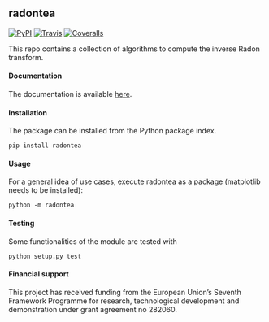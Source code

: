 ## radontea
[![PyPI](http://img.shields.io/pypi/v/radontea.svg)](https://pypi.python.org/pypi/radontea)
[![Travis](http://img.shields.io/travis/paulmueller/radontea.svg)](https://travis-ci.org/paulmueller/radontea)
[![Coveralls](https://img.shields.io/coveralls/paulmueller/radontea.svg)](https://coveralls.io/r/paulmueller/radontea)

This repo contains a collection of algorithms to compute the inverse
Radon transform.


#### Documentation
The documentation is available [here](http://paulmueller.github.io/radontea/).


#### Installation
The package can be installed from the Python package index.

    pip install radontea


#### Usage
For a general idea of use cases, execute radontea as a package
(matplotlib needs to be installed):

    python -m radontea


#### Testing
Some functionalities of the module are tested with

    python setup.py test


#### Financial support
This project has received funding from the European Union’s Seventh
Framework Programme for research, technological development and
demonstration under grant agreement no 282060.
